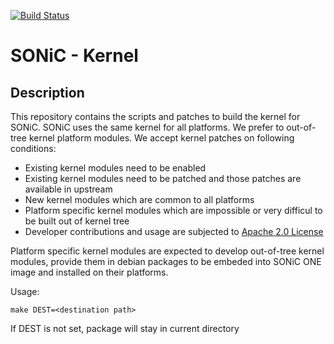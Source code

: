 [![Build Status](https://sonic-jenkins.westus2.cloudapp.azure.com/job/common/job/linux-kernel-build/badge/icon)](https://sonic-jenkins.westus2.cloudapp.azure.com/job/common/job/linux-kernel-build/)

# SONiC - Kernel

## Description
This repository contains the scripts and patches to build the kernel for SONiC. SONiC uses the same kernel for all platforms. We prefer to out-of-tree kernel platform modules. We accept kernel patches on following conditions:

- Existing kernel modules need to be enabled
- Existing kernel modules need to be patched and those patches are available in upstream
- New kernel modules which are common to all platforms
- Platform specific kernel modules which are impossible or very difficul to be built out of kernel tree
- Developer contributions and usage are subjected to [Apache 2.0 License](/LICENSE)

Platform specific kernel modules are expected to develop out-of-tree kernel modules, provide them in debian packages to be embeded into SONiC ONE image and installed on their platforms.

Usage:

    make DEST=<destination path>

If DEST is not set, package will stay in current directory
